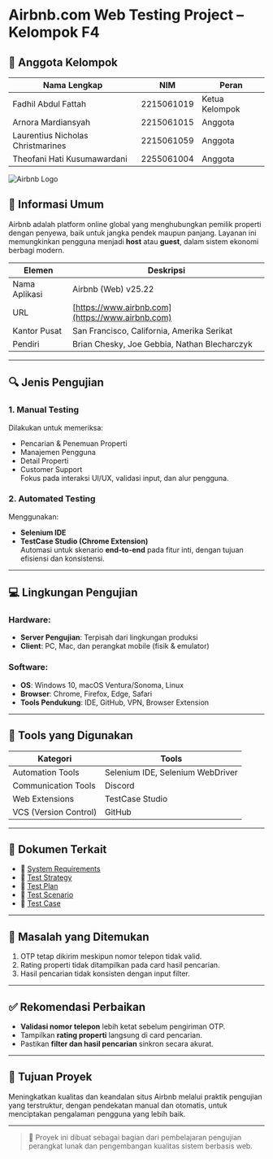# Airbnb.com Web Testing Project – Kelompok F4

## 👥 Anggota Kelompok

| Nama Lengkap                         | NIM          | Peran         |
|-------------------------------------|--------------|----------------|
| Fadhil Abdul Fattah                 | 2215061019   | Ketua Kelompok |
| Arnora Mardiansyah                  | 2215061015   | Anggota        |
| Laurentius Nicholas Christmarines  | 2215061059   | Anggota        |
| Theofani Hati Kusumawardani        | 2255061004   | Anggota        |


![Airbnb Logo](./public/img/airbnblogo.png)
## 🏢 Informasi Umum

Airbnb adalah platform online global yang menghubungkan pemilik properti dengan penyewa, baik untuk jangka pendek maupun panjang. Layanan ini memungkinkan pengguna menjadi **host** atau **guest**, dalam sistem ekonomi berbagi modern.

| Elemen        | Deskripsi                                          |
|---------------|----------------------------------------------------|
| Nama Aplikasi | Airbnb (Web) v25.22                                |
| URL           | [https://www.airbnb.com](https://www.airbnb.com)  |
| Kantor Pusat  | San Francisco, California, Amerika Serikat         |
| Pendiri       | Brian Chesky, Joe Gebbia, Nathan Blecharczyk       |

---

## 🔍 Jenis Pengujian

### 1. Manual Testing
Dilakukan untuk memeriksa:
- Pencarian & Penemuan Properti
- Manajemen Pengguna
- Detail Properti
- Customer Support  
Fokus pada interaksi UI/UX, validasi input, dan alur pengguna.

### 2. Automated Testing
Menggunakan:
- **Selenium IDE**
- **TestCase Studio (Chrome Extension)**  
Automasi untuk skenario **end-to-end** pada fitur inti, dengan tujuan efisiensi dan konsistensi.

---

## 💻 Lingkungan Pengujian

### Hardware:
- **Server Pengujian**: Terpisah dari lingkungan produksi
- **Client**: PC, Mac, dan perangkat mobile (fisik & emulator)

### Software:
- **OS**: Windows 10, macOS Ventura/Sonoma, Linux
- **Browser**: Chrome, Firefox, Edge, Safari
- **Tools Pendukung**: IDE, GitHub, VPN, Browser Extension

---

## 🧰 Tools yang Digunakan

| Kategori            | Tools                                   |
|---------------------|-----------------------------------------|
| Automation Tools    | Selenium IDE, Selenium WebDriver        |
| Communication Tools | Discord                                  |
| Web Extensions      | TestCase Studio                         |
| VCS (Version Control)| GitHub                                  |

---

## 📎 Dokumen Terkait

- 📄 [System Requirements](#)
- 📄 [Test Strategy](#)
- 📄 [Test Plan](#)
- 📄 [Test Scenario](#)
- 📄 [Test Case](#)

---

## 🚨 Masalah yang Ditemukan

1. OTP tetap dikirim meskipun nomor telepon tidak valid.
2. Rating properti tidak ditampilkan pada card hasil pencarian.
3. Hasil pencarian tidak konsisten dengan input filter.

---

## ✅ Rekomendasi Perbaikan

- **Validasi nomor telepon** lebih ketat sebelum pengiriman OTP.
- Tampilkan **rating properti** langsung di card pencarian.
- Pastikan **filter dan hasil pencarian** sinkron secara akurat.

---

## 📌 Tujuan Proyek

Meningkatkan kualitas dan keandalan situs Airbnb melalui praktik pengujian yang terstruktur, dengan pendekatan manual dan otomatis, untuk menciptakan pengalaman pengguna yang lebih baik.

---

> 🔧 Proyek ini dibuat sebagai bagian dari pembelajaran pengujian perangkat lunak dan pengembangan kualitas sistem berbasis web.

